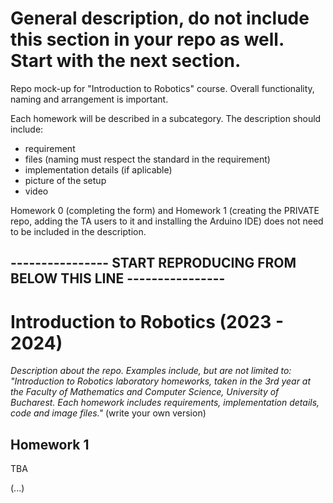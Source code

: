 # General description, do not include this section in your repo as well. Start with the next section.
Repo mock-up for "Introduction to Robotics" course. Overall functionality, naming and arrangement is important. 

Each homework will be described in a subcategory. The description should include:
- requirement
- files (naming must respect the standard in the requirement)
- implementation details (if aplicable)
- picture of the setup
- video
  
Homework 0 (completing the form) and Homework 1 (creating the PRIVATE repo, adding the TA users to it and installing the Arduino IDE) does not need to be included in the description.

## ---------------- START REPRODUCING FROM BELOW THIS LINE ----------------

# Introduction to Robotics (2023 - 2024)

_Description about the repo.
Examples include, but are not limited to: "Introduction to Robotics laboratory homeworks, taken in the 3rd year at the Faculty of Mathematics and Computer Science, University of Bucharest. Each homework includes requirements, implementation details, code and image files."_ (write your own version)
  
## Homework 1
TBA

(...)
